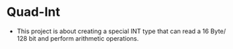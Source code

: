 # Quad-Int
 - This project is about creating a special INT type that can read a 16 Byte/ 128 bit and perform arithmetic operations.
